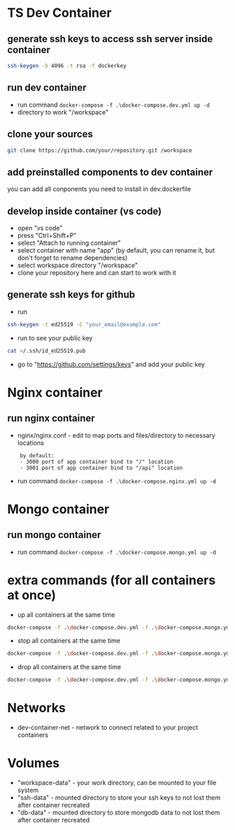 # TS Dev Container

## generate ssh keys to access ssh server inside container
```sh
ssh-keygen -b 4096 -t rsa -f dockerkey
```

## run dev container
- run command ```docker-compose -f .\docker-compose.dev.yml up -d```
- directory to work "/workspace"

## clone your sources
```sh
git clone https://github.com/your/repository.git /workspace
```

## add preinstalled components to dev container
you can add all conponents you need to install in dev.dockerfile

## develop inside container (vs code)
- open "vs code"
- press "Ctrl+Shift+P"
- select "Attach to running container"
- select container with name "app" (by default, you can rename it, but don't forget to rename dependencies)
- select workspace directory "/workspace"
- clone your repository here and can start to work with it

## generate ssh keys for github
- run 
```sh
ssh-keygen -t ed25519 -C "your_email@example.com"
```
- run to see your public key 
```sh
cat ~/.ssh/id_ed25519.pub
```
- go to "https://github.com/settings/keys" and add your public key

# Nginx container

## run nginx container
- nginx/nginx.conf - edit to map ports and files/directory to necessary locations
```
    by default:
    - 3000 port of app container bind to "/" location
    - 3001 port of app container bind to "/api" location
```
- run command ```docker-compose -f .\docker-compose.nginx.yml up -d```

# Mongo container

## run mongo container
- run command ```docker-compose -f .\docker-compose.mongo.yml up -d```

# extra commands (for all containers at once)
- up all containers at the same time
```sh
docker-compose -f .\docker-compose.dev.yml -f .\docker-compose.mongo.yml -f .\docker-compose.nginx.yml up -d
```
- stop all containers at the same time 
```sh
docker-compose -f .\docker-compose.dev.yml -f .\docker-compose.mongo.yml -f .\docker-compose.nginx.yml stop
```
- drop all containers at the same time 
```sh
docker-compose -f .\docker-compose.dev.yml -f .\docker-compose.mongo.yml -f .\docker-compose.nginx.yml down
```


# Networks
- dev-container-net - network to connect related to your project containers

# Volumes
- "workspace-data" - your work directory, can be mounted to your file system
- "ssh-data" - mounted directory to store your ssh keys to not lost them after container recreated
- "db-data" - mounted directory to store mongodb data to not lost them after container recreated
